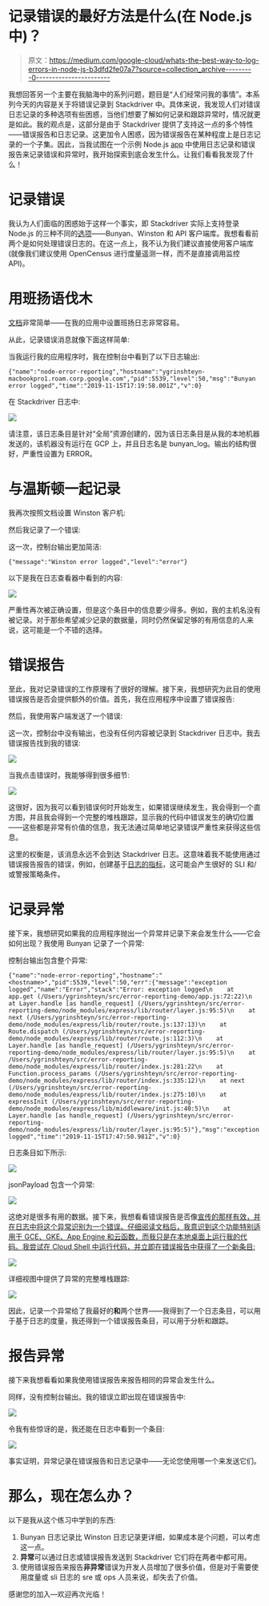 # 记录错误的最好方法是什么(在 Node.js 中)？

> 原文：<https://medium.com/google-cloud/whats-the-best-way-to-log-errors-in-node-js-b3dfd2fe07a7?source=collection_archive---------0----------------------->

我想回答另一个主要在我脑海中的系列问题，题目是“人们经常问我的事情”。本系列今天的内容是关于将错误记录到 Stackdriver 中。具体来说，我发现人们对错误日志记录的多种选项有些困惑，当他们想要了解如何记录和跟踪异常时，情况就更是如此。我的观点是，这部分是由于 Stackdriver 提供了支持这一点的多个特性——错误报告和日志记录。这更加令人困惑，因为错误报告在某种程度上是日志记录的一个子集。因此，当我试图在一个示例 Node.js [app](https://github.com/yuriatgoogle/stack-doctor/tree/master/error-reporting-demo) 中使用日志记录和错误报告来记录错误和异常时，我开始探索到底会发生什么。让我们看看我发现了什么！

# 记录错误

我认为人们面临的困惑始于这样一个事实，即 Stackdriver 实际上支持登录 Node.js 的三种不同的[选项](https://cloud.google.com/logging/docs/setup/nodejs)——Bunyan、Winston 和 API 客户端库。我想看看前两个是如何处理错误日志的。在这一点上，我不认为我们建议直接使用客户端库(就像我们建议使用 OpenCensus 进行度量遥测一样，而不是直接调用监控 API)。

# 用班扬语伐木

[文档](https://cloud.google.com/logging/docs/setup/nodejs)非常简单——在我的应用中设置班扬日志非常容易。

从此，记录错误消息就像下面这样简单:

当我运行我的应用程序时，我在控制台中看到了以下日志输出:

```
{"name":"node-error-reporting","hostname":"ygrinshteyn-macbookpro1.roam.corp.google.com","pid":5539,"level":50,"msg":"Bunyan error logged","time":"2019-11-15T17:19:58.001Z","v":0}
```

在 Stackdriver 日志中:

![](img/d8c4676682e88db2102b27e56a2422d5.png)

请注意，该日志条目是针对“全局”资源创建的，因为该日志条目是从我的本地机器发送的，该机器没有运行在 GCP 上，并且日志名是 bunyan_log。输出的结构很好，严重性设置为 ERROR。

# 与温斯顿一起记录

我再次按照文档设置 Winston 客户机:

然后我记录了一个错误:

这一次，控制台输出更加简洁:

```
{"message":"Winston error logged","level":"error"}
```

以下是我在日志查看器中看到的内容:

![](img/04ccfcda3d7c687acda7b666b2005185.png)

严重性再次被正确设置，但是这个条目中的信息要少得多。例如，我的主机名没有被记录。对于那些希望减少记录的数据量，同时仍然保留足够的有用信息的人来说，这可能是一个不错的选择。

# 错误报告

至此，我对记录错误的工作原理有了很好的理解。接下来，我想研究为此目的使用错误报告是否会提供额外的价值。首先，我在应用程序中设置了错误报告:

然后，我使用客户端发送了一个错误:

这一次，控制台中没有输出，也没有任何内容被记录到 Stackdriver 日志中。我去错误报告找到我的错误:

![](img/597832afef93b4ca62b97ede2e7af767.png)

当我点击错误时，我能够得到很多细节:

![](img/531e62df112af9a3a669e42903a8ba85.png)

这很好，因为我可以看到错误何时开始发生，如果错误继续发生，我会得到一个直方图，并且我会得到一个完整的堆栈跟踪，显示我的代码中错误发生的确切位置——这些都是非常有价值的信息，我无法通过简单地记录错误严重性来获得这些信息。

这里的权衡是，该消息永远不会到达 Stackdriver 日志。这意味着我不能使用通过错误报告报告的错误，例如，创建基于[日志的指标](https://dev.to/yurigrinshteyn/can-you-alert-on-logs-in-stackdriver-1lp8)，这可能会产生很好的 SLI 和/或警报策略条件。

# 记录异常

接下来，我想研究如果我的应用程序抛出一个异常并记录下来会发生什么——它会如何出现？我使用 Bunyan 记录了一个异常:

控制台输出包含整个异常:

```
{"name":"node-error-reporting","hostname":"<hostname>","pid":5539,"level":50,"err":{"message":"exception logged","name":"Error","stack":"Error: exception logged\n    at app.get (/Users/ygrinshteyn/src/error-reporting-demo/app.js:72:22)\n    at Layer.handle [as handle_request] (/Users/ygrinshteyn/src/error-reporting-demo/node_modules/express/lib/router/layer.js:95:5)\n    at next (/Users/ygrinshteyn/src/error-reporting-demo/node_modules/express/lib/router/route.js:137:13)\n    at Route.dispatch (/Users/ygrinshteyn/src/error-reporting-demo/node_modules/express/lib/router/route.js:112:3)\n    at Layer.handle [as handle_request] (/Users/ygrinshteyn/src/error-reporting-demo/node_modules/express/lib/router/layer.js:95:5)\n    at /Users/ygrinshteyn/src/error-reporting-demo/node_modules/express/lib/router/index.js:281:22\n    at Function.process_params (/Users/ygrinshteyn/src/error-reporting-demo/node_modules/express/lib/router/index.js:335:12)\n    at next (/Users/ygrinshteyn/src/error-reporting-demo/node_modules/express/lib/router/index.js:275:10)\n    at expressInit (/Users/ygrinshteyn/src/error-reporting-demo/node_modules/express/lib/middleware/init.js:40:5)\n    at Layer.handle [as handle_request] (/Users/ygrinshteyn/src/error-reporting-demo/node_modules/express/lib/router/layer.js:95:5)"},"msg":"exception logged","time":"2019-11-15T17:47:50.981Z","v":0}
```

日志条目如下所示:

![](img/47c98205b64106165273469ca4c7bd19.png)

jsonPayload 包含一个异常:

![](img/4088e3d6e4dda2b80d4007792b76ab03.png)

这绝对是很多有用的数据。接下来，我想看看错误报告是否像[宣传的那样有效，并在日志中将这个异常识别为一个错误。仔细阅读文档后，我意识到这个功能特别适用于 GCE、GKE、App Engine 和云函数，而我只是在本地桌面上运行我的代码。我尝试在 Cloud Shell 中运行代码，并立即在错误报告中获得了一个新条目:](https://cloud.google.com/error-reporting/docs/setup/nodejs)

![](img/fc55ced2dec6df081a299dfa5b54eb0a.png)

详细视图中提供了异常的完整堆栈跟踪:

![](img/8316ccfc6c66061b87519e8fc7b0c7bb.png)

因此，记录一个异常给了我最好的**和**两个世界——我得到了一个日志条目，可以用于基于日志的度量，我还得到一个错误报告条目，可以用于分析和跟踪。

# 报告异常

接下来我想看看如果我使用错误报告来报告相同的异常会发生什么。

同样，没有控制台输出。我的错误立即出现在错误报告中:

![](img/f8411396c1f31b739a2b0174b4f8f5bd.png)

令我有些惊讶的是，我还能在日志中看到一个条目:

![](img/506d2cef42305fb4f1afa9ab8a241c1c.png)

事实证明，异常记录在错误报告和日志记录中——无论您使用哪一个来发送它们。

# 那么，现在怎么办？

以下是我从这个练习中学到的东西:

1.  Bunyan 日志记录比 Winston 日志记录更详细，如果成本是个问题，可以考虑这一点。
2.  **异常**可以通过日志或错误报告发送到 Stackdriver 它们将在两者中都可用。
3.  使用错误报告来报告**非异常**错误为开发人员增加了很多价值，但是对于需要使用度量或 sli 日志的 sre 或 ops 人员来说，却失去了价值。

感谢您的加入—欢迎再次光临！